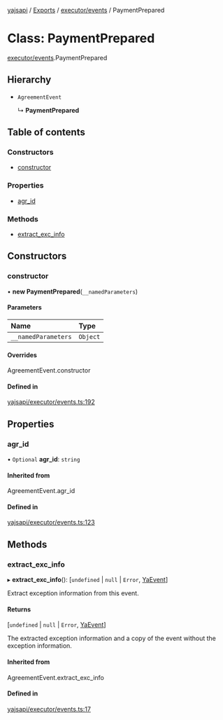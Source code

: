 [yajsapi](../README.md) / [Exports](../modules.md) / [executor/events](../modules/executor_events.md) / PaymentPrepared

# Class: PaymentPrepared

[executor/events](../modules/executor_events.md).PaymentPrepared

## Hierarchy

- `AgreementEvent`

  ↳ **PaymentPrepared**

## Table of contents

### Constructors

- [constructor](executor_events.paymentprepared.md#constructor)

### Properties

- [agr\_id](executor_events.paymentprepared.md#agr_id)

### Methods

- [extract\_exc\_info](executor_events.paymentprepared.md#extract_exc_info)

## Constructors

### constructor

• **new PaymentPrepared**(`__namedParameters`)

#### Parameters

| Name | Type |
| :------ | :------ |
| `__namedParameters` | `Object` |

#### Overrides

AgreementEvent.constructor

#### Defined in

[yajsapi/executor/events.ts:192](https://github.com/golemfactory/yajsapi/blob/8f42a91/yajsapi/executor/events.ts#L192)

## Properties

### agr\_id

• `Optional` **agr\_id**: `string`

#### Inherited from

AgreementEvent.agr\_id

#### Defined in

[yajsapi/executor/events.ts:123](https://github.com/golemfactory/yajsapi/blob/8f42a91/yajsapi/executor/events.ts#L123)

## Methods

### extract\_exc\_info

▸ **extract_exc_info**(): [`undefined` \| ``null`` \| `Error`, [YaEvent](executor_events.yaevent.md)]

Extract exception information from this event.

#### Returns

[`undefined` \| ``null`` \| `Error`, [YaEvent](executor_events.yaevent.md)]

The extracted exception information and a copy of the event without the exception information.

#### Inherited from

AgreementEvent.extract\_exc\_info

#### Defined in

[yajsapi/executor/events.ts:17](https://github.com/golemfactory/yajsapi/blob/8f42a91/yajsapi/executor/events.ts#L17)
